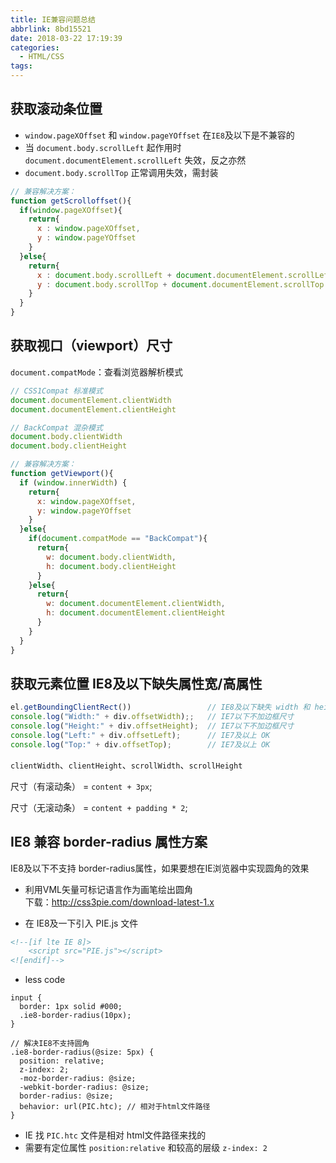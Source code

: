 ```yaml
---
title: IE兼容问题总结
abbrlink: 8bd15521
date: 2018-03-22 17:19:39
categories:
  - HTML/CSS
tags:
---
```


## 获取滚动条位置
- `window.pageXOffset` 和 `window.pageYOffset` 在`IE8`及以下是不兼容的
- 当 `document.body.scrollLeft` 起作用时 `document.documentElement.scrollLeft` 失效，反之亦然
- `document.body.scrollTop` 正常调用失效，需封装
```javascript
// 兼容解决方案：
function getScrolloffset(){
  if(window.pageXOffset){
    return{
      x : window.pageXOffset,
      y : window.pageYOffset
    }
  }else{
    return{
      x : document.body.scrollLeft + document.documentElement.scrollLeft,
      y : document.body.scrollTop + document.documentElement.scrollTop
    }
  }
}
```

## 获取视口（viewport）尺寸
`document.compatMode`：查看浏览器解析模式
```javascript
// CSS1Compat 标准模式
document.documentElement.clientWidth
document.documentElement.clientHeight

// BackCompat 混杂模式
document.body.clientWidth
document.body.clientHeight
```
```javascript
// 兼容解决方案：
function getViewport(){
  if (window.innerWidth) {
    return{
      x: window.pageXOffset,
      y: window.pageYOffset
    }
  }else{
    if(document.compatMode == "BackCompat"){
      return{
        w: document.body.clientWidth,
        h: document.body.clientHeight
      }
    }else{
      return{
        w: document.documentElement.clientWidth,
        h: document.documentElement.clientHeight
      }
    }
  }
}
```
## 获取元素位置 IE8及以下缺失属性宽/高属性
```javascript
el.getBoundingClientRect())                 // IE8及以下缺失 width 和 height 属性
console.log("Width:" + div.offsetWidth);;   // IE7以下不加边框尺寸
console.log("Height:" + div.offsetHeight);  // IE7以下不加边框尺寸
console.log("Left:" + div.offsetLeft);      // IE7及以上 OK
console.log("Top:" + div.offsetTop);        // IE7及以上 OK
```
`clientWidth`、`clientHeight`、`scrollWidth`、`scrollHeight`

尺寸（有滚动条） = `content + 3px`;

尺寸（无滚动条） = `content + padding * 2`;

## IE8 兼容 border-radius 属性方案
IE8及以下不支持 border-radius属性，如果要想在IE浏览器中实现圆角的效果

- 利用VML矢量可标记语言作为画笔绘出圆角  
下载：http://css3pie.com/download-latest-1.x

- 在 IE8及一下引入 PIE.js 文件
```html
<!--[if lte IE 8]>
	<script src="PIE.js"></script>
<![endif]-->
```
- less code
```less
input {
  border: 1px solid #000;
  .ie8-border-radius(10px);
}

// 解决IE8不支持圆角
.ie8-border-radius(@size: 5px) {
  position: relative;
  z-index: 2;
  -moz-border-radius: @size;
  -webkit-border-radius: @size;
  border-radius: @size;
  behavior: url(PIC.htc); // 相对于html文件路径
}
```
- IE 找 `PIC.htc` 文件是相对 html文件路径来找的
- 需要有定位属性 `position:relative` 和较高的层级 `z-index: 2`
